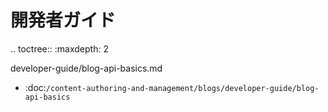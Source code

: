 開発者ガイド
===============

.. toctree:: :maxdepth: 2

   developer-guide/blog-api-basics.md

-  :doc:`/content-authoring-and-management/blogs/developer-guide/blog-api-basics`